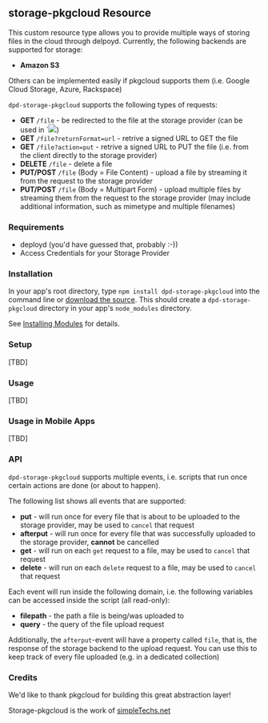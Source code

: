## storage-pkgcloud Resource

This custom resource type allows you to provide multiple ways of storing files in the cloud through delpoyd.
Currently, the following backends are supported for storage:

* **Amazon S3**

Others can be implemented easily if pkgcloud supports them (i.e. Google Cloud Storage, Azure, Rackspace)

`dpd-storage-pkgcloud` supports the following types of requests:

* **GET** `/file` - be redirected to the file at the storage provider (can be used in `<img src="/files/image.jpg">)
* **GET** `/file?returnFormat=url` - retrive a signed URL to GET the file
* **GET** `/file?action=put` - retrive a signed URL to PUT the file (i.e. from the client directly to the storage provider)
* **DELETE** `/file` - delete a file
* **PUT/POST** `/file` (Body = File Content) - upload a file by streaming it from the request to the storage provider
* **PUT/POST** `/file` (Body = Multipart Form) - upload multiple files by streaming them from the request to the storage provider (may include additional information, such as mimetype and multiple filenames)

### Requirements

* deployd (you'd have guessed that, probably :-))
* Access Credentials for your Storage Provider

### Installation

In your app's root directory, type `npm install dpd-storage-pkgcloud` into the command line or [download the source](https://bitbucket.org/simpletechs/dpd-storage-pkgcloud). This should create a `dpd-storage-pkgcloud` directory in your app's `node_modules` directory.

See [Installing Modules](http://docs.deployd.com/docs/using-modules/installing-modules.md) for details.

### Setup

[TBD]

### Usage

[TBD]

### Usage in Mobile Apps

[TBD]

### API
`dpd-storage-pkgcloud` supports multiple events, i.e. scripts that run once certain actions are done (or about to happen). 

The following list shows all events that are supported:

* **put** - will run once for every file that is about to be uploaded to the storage provider, may be used to `cancel` that request
* **afterput** - will run once for every file that was successfully uploaded to the storage provider, **cannot** be cancelled
* **get** - will run on each `get` request to a file, may be used to `cancel` that request
* **delete** - will run on each `delete` request to a file, may be used to `cancel` that request

Each event will run inside the following domain, i.e. the following variables can be accessed inside the script (all read-only):

* **filepath** - the path a file is being/was uploaded to
* **query** - the query of the file upload request

Additionally, the `afterput`-event will have a property called `file`, that is, the response of the storage backend to the upload request.
You can use this to keep track of every file uploaded (e.g. in a dedicated collection)

### Credits

We'd like to thank pkgcloud for building this great abstraction layer!

Storage-pkgcloud is the work of [simpleTechs.net](https://www.simpletechs.net)